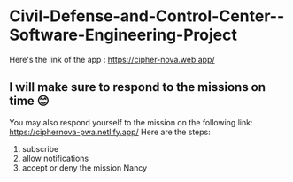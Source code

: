 # Civil-Defense-and-Control-Center--Software-Engineering-Project
Here's the link of the app : https://cipher-nova.web.app/
## I will make sure to respond to the missions on time 😊
You may also respond yourself to the mission on the following link: https://ciphernova-pwa.netlify.app/ 
Here are the steps:
1) subscribe 
2) allow notifications 
3) accept or deny the mission
Nancy
